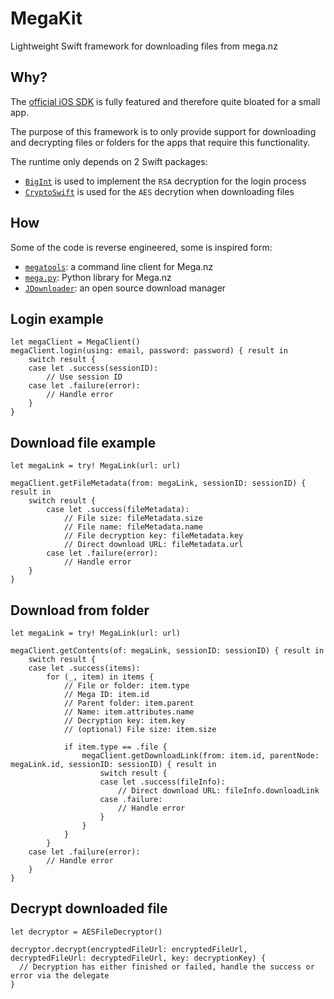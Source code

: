 # MegaKit

Lightweight Swift framework for downloading files from mega.nz

## Why?

The [official iOS SDK](https://github.com/meganz/iOS) is fully featured and therefore quite bloated for a small app.

The purpose of this framework is to only provide support for downloading and decrypting files or folders for the apps that require this functionality.

The runtime only depends on 2 Swift packages:
 - [`BigInt`](https://github.com/attaswift/BigInt) is used to implement the `RSA` decryption for the login process
 - [`CryptoSwift`](https://github.com/krzyzanowskim/CryptoSwift) is used for the `AES` decrytion when downloading files

## How

Some of the code is reverse engineered, some is inspired form:
- [`megatools`](http://megous.com/git/megatools): a command line client for Mega.nz
- [`mega.py`](https://github.com/odwyersoftware/mega.py): Python library for Mega.nz
- [`JDownloader`](https://jdownloader.org/home/index): an open source download manager

## Login example

```
let megaClient = MegaClient()
megaClient.login(using: email, password: password) { result in
    switch result {
    case let .success(sessionID):
        // Use session ID
    case let .failure(error):
        // Handle error
    }
}
```

## Download file example

```
let megaLink = try! MegaLink(url: url)

megaClient.getFileMetadata(from: megaLink, sessionID: sessionID) { result in
    switch result {
        case let .success(fileMetadata):
            // File size: fileMetadata.size
            // File name: fileMetadata.name
            // File decryption key: fileMetadata.key
            // Direct download URL: fileMetadata.url
        case let .failure(error):
            // Handle error
    }
}
```

## Download from folder

```
let megaLink = try! MegaLink(url: url)

megaClient.getContents(of: megaLink, sessionID: sessionID) { result in
    switch result {
    case let .success(items):
        for (_, item) in items {
            // File or folder: item.type
            // Mega ID: item.id
            // Parent folder: item.parent
            // Name: item.attributes.name
            // Decryption key: item.key
            // (optional) File size: item.size

            if item.type == .file {
                megaClient.getDownloadLink(from: item.id, parentNode: megaLink.id, sessionID: sessionID) { result in
                    switch result {
                    case let .success(fileInfo):
                        // Direct download URL: fileInfo.downloadLink
                    case .failure:
                        // Handle error
                    }
                }
            }
        }
    case let .failure(error):
        // Handle error
    }
}
```

## Decrypt downloaded file

```
let decryptor = AESFileDecryptor()

decryptor.decrypt(encryptedFileUrl: encryptedFileUrl, decryptedFileUrl: decryptedFileUrl, key: decryptionKey) {
  // Decryption has either finished or failed, handle the success or error via the delegate                   
}
```
